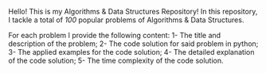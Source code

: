 Hello! This is my Algorithms & Data Structures Repository!
In this repository, I tackle a total of *100* popular problems of Algorithms & Data Structures.

For each problem I provide the following content:
    1- The title and description of the problem;
    2- The code solution for said problem in python;
    3- The applied examples for the code solution;
    4- The detailed explanation of the code solution;
    5- The time complexity of the code solution.
